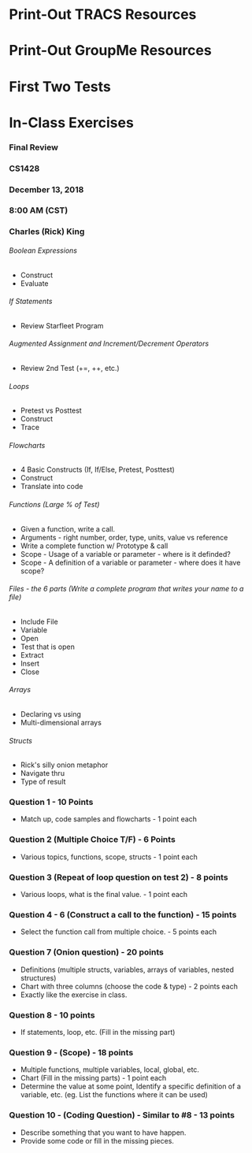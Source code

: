 # Print-Out TRACS Resources

# Print-Out GroupMe Resources

# First Two Tests

# In-Class Exercises

### Final Review

### CS1428

### December 13, 2018

### 8:00 AM (CST)

### Charles (Rick) King

###### Boolean Expressions

-   Construct
-   Evaluate

###### If Statements

-   Review Starfleet Program

###### Augmented Assignment and Increment/Decrement Operators

-   Review 2nd Test (+=, ++, etc.)

###### Loops

-   Pretest vs Posttest
-   Construct
-   Trace

###### Flowcharts

-   4 Basic Constructs (If, If/Else, Pretest, Posttest)
-   Construct
-   Translate into code

###### Functions (Large % of Test)

-   Given a function, write a call.
-   Arguments - right number, order, type, units, value vs reference
-   Write a complete function w/ Prototype & call
-   Scope - Usage of a variable or parameter - where is it definded?
-   Scope - A definition of a variable or parameter - where does it have scope?

###### Files - the 6 parts (Write a complete program that writes your name to a file)

-   Include File
-   Variable
-   Open
-   Test that is open
-   Extract
-   Insert
-   Close

###### Arrays

-   Declaring vs using
-   Multi-dimensional arrays

###### Structs

-   Rick's silly onion metaphor
-   Navigate thru
-   Type of result

### Question 1 - 10 Points

-   Match up, code samples and flowcharts - 1 point each

### Question 2 (Multiple Choice T/F) - 6 Points

-   Various topics, functions, scope, structs - 1 point each

### Question 3 (Repeat of loop question on test 2) - 8 points

-   Various loops, what is the final value. - 1 point each

### Question 4 - 6 (Construct a call to the function) - 15 points

-   Select the function call from multiple choice. - 5 points each

### Question 7 (Onion question) - 20 points

-   Definitions (multiple structs, variables, arrays of variables, nested structures)
-   Chart with three columns (choose the code & type) - 2 points each
-   Exactly like the exercise in class.

### Question 8 - 10 points

-   If statements, loop, etc. (Fill in the missing part)

### Question 9 - (Scope) - 18 points

-   Multiple functions, multiple variables, local, global, etc.
-   Chart (Fill in the missing parts) - 1 point each
-   Determine the value at some point, Identify a specific definition of a variable, etc. (eg. List the functions where it can be used)

### Question 10 - (Coding Question) - Similar to #8 - 13 points

-   Describe something that you want to have happen.
-   Provide some code or fill in the missing pieces.
